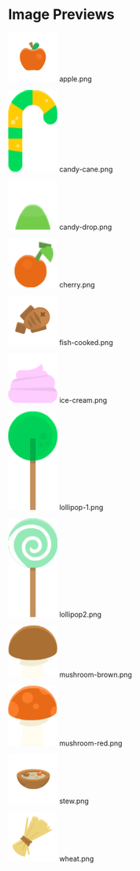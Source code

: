 # Image Previews

<img src="apple.png" width="100" /> apple.png<br>

<img src="candy-cane.png" width="100" /> candy-cane.png<br>

<img src="candy-drop.png" width="100" /> candy-drop.png<br>

<img src="cherry.png" width="100" /> cherry.png<br>

<img src="fish-cooked.png" width="100" /> fish-cooked.png<br>

<img src="ice-cream.png" width="100" /> ice-cream.png<br>

<img src="lollipop-1.png" width="100" /> lollipop-1.png<br>

<img src="lollipop2.png" width="100" /> lollipop2.png<br>

<img src="mushroom-brown.png" width="100" /> mushroom-brown.png<br>

<img src="mushroom-red.png" width="100" /> mushroom-red.png<br>

<img src="stew.png" width="100" /> stew.png<br>

<img src="wheat.png" width="100" /> wheat.png<br>

